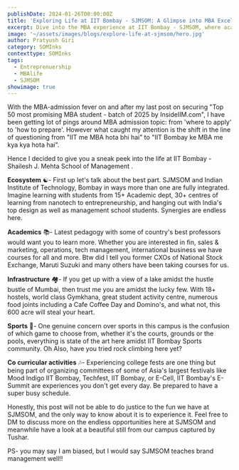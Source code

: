 ```yaml
---
publishDate: 2024-01-26T00:00:00Z
title: 'Exploring Life at IIT Bombay - SJMSOM: A Glimpse into MBA Excellence'
excerpt: Dive into the MBA experience at IIT Bombay - SJMSOM, where academia meets synergy across disciplines, sports, and co-curricular vibrancy. Explore the essence of excellence in management education firsthand!
image: '~/assets/images/blogs/explore-life-at-sjmsom/hero.jpg'
author: Pratyush Giri
category: SOMInks
contexttype: SOMInks
tags:
  - Entreprenuership
  - MBAlife
  - SJMSOM
showimage: true
---
```


With the MBA-admission fever on and after my last post on securing "Top 50 most promising MBA student - batch of 2025 by InsideIIM.com", I have been getting lot of pings around MBA admission topic: from 'where to apply' to 'how to prepare'. 
However what caught my attention is the shift in the line of questioning from "IIT me MBA hota bhi hai" to "IIT Bombay ke MBA me kya kya hota hai".

Hence I decided to give you a sneak peek into the life at IIT Bombay - Shailesh J. Mehta School of Management .

<b>Ecosystem</b> ☯️-
First up let's talk about the best part. SJMSOM and Indian Institute of Technology, Bombay in ways more than one are fully integrated. Imagine learning with students from 15+ Academic dept, 30+ centres of learning from nanotech to entrepreneurship, and hanging out with India's top design as well as management school students. Synergies are endless here.

<b>Academics</b> 📚-
Latest pedagogy with some of country's best professors would want you to learn more. Whether you are interested in fin, sales & marketing, operations, tech management, international business we have courses for all and more. Btw did I tell you former CXOs of National Stock Exchange, Maruti Suzuki and many others have been taking courses for us. 

<b>Infrastructure</b> 🏘️-
If you get up with a view of a lake amidst the hustle bustle of Mumbai, then trust me you are amidst the lucky few. With 18+ hostels, world class Gymkhana, great student activity centre, numerous food joints including a Cafe Coffee Day and Domino's, and what not, this 600 acre will steal your heart.

<b>Sports</b> 🏅-
One genuine concern over sports in this campus is the confusion of which game to choose from, whether it's the courts, grounds or the pools, everything is state of the art here amidst IIT Bombay Sports community. Oh Also, have you tried rock climbing here yet?

<b>Co curricular activities</b> 🎶-
Experiencing college fests are one thing but being part of organizing committees of some of Asia's largest festivals like Mood Indigo IIT Bombay, Techfest, IIT Bombay, or E-Cell, IIT Bombay's E-Summit are experiences you don't get every day. Be prepared to have a super busy schedule.


Honestly, this post will not be able to do justice to the fun we have at SJMSOM, and the only way to know about it is to experience it. 
Feel free to DM to discuss more on the endless opportunities here at SJMSOM and meanwhile have a look at a beautiful still from our campus captured by Tushar.

PS- you may say I am biased, but I would say SJMSOM teaches brand management well!!

